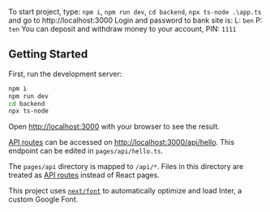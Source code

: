 To start project, type: `npm i`, `npm run dev`, `cd backend`, `npx ts-node .\app.ts` and go to http://localhost:3000
Login and password to bank site is: L: `ben` P: `ten`
You can deposit and withdraw money to your account, PIN: `1111`
## Getting Started

First, run the development server:

```bash
npm i
npm run dev
cd backend
npx ts-node
```

Open [http://localhost:3000](http://localhost:3000) with your browser to see the result.

[API routes](https://nextjs.org/docs/api-routes/introduction) can be accessed on [http://localhost:3000/api/hello](http://localhost:3000/api/hello). This endpoint can be edited in `pages/api/hello.ts`.

The `pages/api` directory is mapped to `/api/*`. Files in this directory are treated as [API routes](https://nextjs.org/docs/api-routes/introduction) instead of React pages.

This project uses [`next/font`](https://nextjs.org/docs/basic-features/font-optimization) to automatically optimize and load Inter, a custom Google Font.
